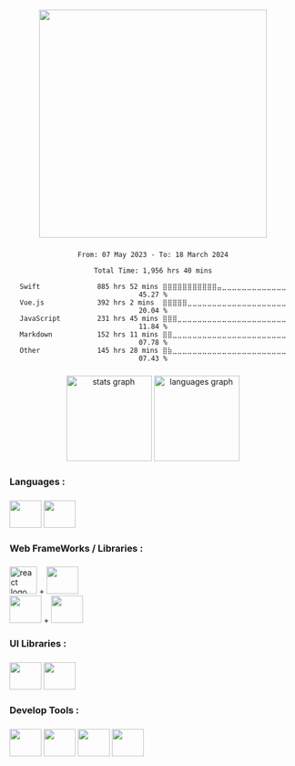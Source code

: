 <!--<h1 align="center">Welcome😂! I'm a Front-End Developer from Taipei, Taiwan</h1> -->

###

<div align="center">
<img height="400" src="https://wakatime.com/share/@434ed617-68d0-4415-8d3a-b025990cc933/1531d6f7-4823-4684-9fa6-5b10aa049139.svg" />
</div>

###

<div align="center">
<!--START_SECTION:waka-->

```all_time
From: 07 May 2023 - To: 18 March 2024

Total Time: 1,956 hrs 40 mins

Swift              885 hrs 52 mins ⣿⣿⣿⣿⣿⣿⣿⣿⣿⣿⣿⣤⣀⣀⣀⣀⣀⣀⣀⣀⣀⣀⣀⣀⣀   45.27 %
Vue.js             392 hrs 2 mins  ⣿⣿⣿⣿⣿⣀⣀⣀⣀⣀⣀⣀⣀⣀⣀⣀⣀⣀⣀⣀⣀⣀⣀⣀⣀   20.04 %
JavaScript         231 hrs 45 mins ⣿⣿⣿⣀⣀⣀⣀⣀⣀⣀⣀⣀⣀⣀⣀⣀⣀⣀⣀⣀⣀⣀⣀⣀⣀   11.84 %
Markdown           152 hrs 11 mins ⣿⣿⣀⣀⣀⣀⣀⣀⣀⣀⣀⣀⣀⣀⣀⣀⣀⣀⣀⣀⣀⣀⣀⣀⣀   07.78 %
Other              145 hrs 28 mins ⣿⣷⣀⣀⣀⣀⣀⣀⣀⣀⣀⣀⣀⣀⣀⣀⣀⣀⣀⣀⣀⣀⣀⣀⣀   07.43 %
```

<!--END_SECTION:waka-->
</div>

###

<div align="center">
  <img src="https://github-readme-stats.vercel.app/api?username=qazwsx521943&hide_title=false&hide_rank=false&show_icons=true&include_all_commits=true&count_private=true&disable_animations=false&theme=dark&locale=en&hide_border=false&order=1" height="150" alt="stats graph"  />
  <img src="https://github-readme-stats.vercel.app/api/top-langs?username=qazwsx521943&locale=en&hide_title=false&layout=compact&card_width=320&langs_count=5&theme=dark&hide_border=false&order=2" height="150" alt="languages graph"  />
</div>

###

<!-- <br clear="both">
<div align="center">
<img src="https://raw.githubusercontent.com/qazwsx521943/qazwsx521943/output/github-contribution-grid-snake.svg" alt="Snake animation" width="100%"/>
</div> -->

###

<h3 align="left">Languages :</h3>

###

<div align="left">

  <img src="https://cdn.jsdelivr.net/gh/devicons/devicon/icons/swift/swift-original.svg" height="48" width="56"/>
  <img src="https://cdn.jsdelivr.net/gh/devicons/devicon/icons/typescript/typescript-original.svg" height="48" width="56"/>
</div>

<h3 align="left">Web FrameWorks / Libraries :</h3>

###

<div align="left">
  <img src="https://cdn.jsdelivr.net/gh/devicons/devicon/icons/react/react-original.svg" height="48" width="48" alt="react logo"  />
  +
  <img src="https://cdn.jsdelivr.net/gh/devicons/devicon/icons/redux/redux-original.svg" height="48" width="56"/>

  </br>
  <img src="https://cdn.jsdelivr.net/gh/devicons/devicon/icons/vuejs/vuejs-original.svg" height="48" width="56"/>
  +
  <img src="https://pinia.vuejs.org/logo.svg" height="48" width="56"/>
</div>

###

<h3 align="left">UI Libraries :</h3>

###

<div align="left">
  <img src="https://cdn.jsdelivr.net/gh/devicons/devicon/icons/materialui/materialui-original.svg" height="48" width="56"/>
  <img src="https://cdn.jsdelivr.net/gh/devicons/devicon/icons/tailwindcss/tailwindcss-plain.svg" height="48" width="56"/>
</div>

<!-- ###

<h3 align="left">Databases & ORM :</h3>

###

<div align="left">
<img src="https://cdn.jsdelivr.net/gh/devicons/devicon/icons/mysql/mysql-original-wordmark.svg" height="48" width="56"/>
<img src="https://cdn.jsdelivr.net/gh/devicons/devicon/icons/sequelize/sequelize-original.svg" height="48" width="56"/>
</div> -->

###

<h3 align="left">Develop Tools :</h3>

###

<div align="left">

  <img src="https://cdn.jsdelivr.net/gh/devicons/devicon/icons/xcode/xcode-original.svg" height="48" width="56"/>
<img src="https://cdn.jsdelivr.net/gh/devicons/devicon/icons/vscode/vscode-original-wordmark.svg" height="48" width="56"/>
<img src="https://cdn.jsdelivr.net/gh/devicons/devicon/icons/git/git-original.svg" height="48" width="56"/>
<img src="https://cdn.jsdelivr.net/gh/devicons/devicon/icons/sourcetree/sourcetree-original-wordmark.svg" height="48" width="56"/>
</div>

###

<!-- <h3 align="left">Contact me via :</h3> -->

###
<!--
<div align="left">
  <a href="mailto:qazwsx5219430630@gmail.com" target="_blank">
    <img src="https://img.shields.io/static/v1?message=Gmail&logo=gmail&label=&color=D14836&logoColor=white&labelColor=&style=for-the-badge" height="35" alt="gmail logo"  />
  </a>
  <a href="https://www.linkedin.com/in/qazwsx521943/" target="_blank">
    <img src="https://img.shields.io/static/v1?message=LinkedIn&logo=linkedin&label=&color=0077B5&logoColor=white&labelColor=&style=for-the-badge" height="35" alt="linkedin logo"  />
  </a>
</div>
-->
###
